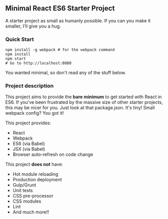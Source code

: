 ## Minimal React ES6 Starter Project

A starter project as small as humanly possible. If you can you make it smaller, I'll give you a hug.

### Quick Start

```ShellSession
npm install -g webpack # for the webpack command
npm install
npm start
# Go to http://localhost:8080
```
You wanted minimal, so don't read any of the stuff below.

### Project description

This project aims to provide the **bare minimum** to get started with React in ES6.
If you've been frustrated by the massive size of other starter projects, this may
be nicer for you. Just look at that package.json. It's tiny! Small webpack config?
You got it!

This project provides:

 * React
 * Webpack
 * ES6 (via Babel)
 * JSX (via Babel)
 * Browser auto-refresh on code change

This project **does not** have:

 * Hot module reloading
 * Production deployment
 * Gulp/Grunt
 * Unit tests
 * CSS pre-processor
 * CSS modules
 * Lint
 * And much more!!
